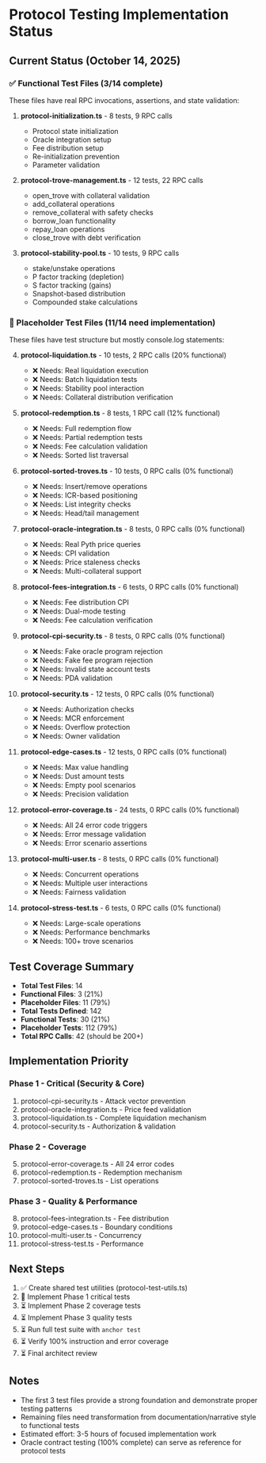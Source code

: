 # Protocol Testing Implementation Status

## Current Status (October 14, 2025)

### ✅ Functional Test Files (3/14 complete)
These files have real RPC invocations, assertions, and state validation:

1. **protocol-initialization.ts** - 8 tests, 9 RPC calls
   - Protocol state initialization
   - Oracle integration setup
   - Fee distribution setup
   - Re-initialization prevention
   - Parameter validation

2. **protocol-trove-management.ts** - 12 tests, 22 RPC calls
   - open_trove with collateral validation
   - add_collateral operations
   - remove_collateral with safety checks
   - borrow_loan functionality
   - repay_loan operations
   - close_trove with debt verification

3. **protocol-stability-pool.ts** - 10 tests, 9 RPC calls
   - stake/unstake operations
   - P factor tracking (depletion)
   - S factor tracking (gains)
   - Snapshot-based distribution
   - Compounded stake calculations

### 🔴 Placeholder Test Files (11/14 need implementation)
These files have test structure but mostly console.log statements:

4. **protocol-liquidation.ts** - 10 tests, 2 RPC calls (20% functional)
   - ❌ Needs: Real liquidation execution
   - ❌ Needs: Batch liquidation tests
   - ❌ Needs: Stability pool interaction
   - ❌ Needs: Collateral distribution verification

5. **protocol-redemption.ts** - 8 tests, 1 RPC call (12% functional)
   - ❌ Needs: Full redemption flow
   - ❌ Needs: Partial redemption tests
   - ❌ Needs: Fee calculation validation
   - ❌ Needs: Sorted list traversal

6. **protocol-sorted-troves.ts** - 10 tests, 0 RPC calls (0% functional)
   - ❌ Needs: Insert/remove operations
   - ❌ Needs: ICR-based positioning
   - ❌ Needs: List integrity checks
   - ❌ Needs: Head/tail management

7. **protocol-oracle-integration.ts** - 8 tests, 0 RPC calls (0% functional)
   - ❌ Needs: Real Pyth price queries
   - ❌ Needs: CPI validation
   - ❌ Needs: Price staleness checks
   - ❌ Needs: Multi-collateral support

8. **protocol-fees-integration.ts** - 6 tests, 0 RPC calls (0% functional)
   - ❌ Needs: Fee distribution CPI
   - ❌ Needs: Dual-mode testing
   - ❌ Needs: Fee calculation verification

9. **protocol-cpi-security.ts** - 8 tests, 0 RPC calls (0% functional)
   - ❌ Needs: Fake oracle program rejection
   - ❌ Needs: Fake fee program rejection
   - ❌ Needs: Invalid state account tests
   - ❌ Needs: PDA validation

10. **protocol-security.ts** - 12 tests, 0 RPC calls (0% functional)
    - ❌ Needs: Authorization checks
    - ❌ Needs: MCR enforcement
    - ❌ Needs: Overflow protection
    - ❌ Needs: Owner validation

11. **protocol-edge-cases.ts** - 12 tests, 0 RPC calls (0% functional)
    - ❌ Needs: Max value handling
    - ❌ Needs: Dust amount tests
    - ❌ Needs: Empty pool scenarios
    - ❌ Needs: Precision validation

12. **protocol-error-coverage.ts** - 24 tests, 0 RPC calls (0% functional)
    - ❌ Needs: All 24 error code triggers
    - ❌ Needs: Error message validation
    - ❌ Needs: Error scenario assertions

13. **protocol-multi-user.ts** - 8 tests, 0 RPC calls (0% functional)
    - ❌ Needs: Concurrent operations
    - ❌ Needs: Multiple user interactions
    - ❌ Needs: Fairness validation

14. **protocol-stress-test.ts** - 6 tests, 0 RPC calls (0% functional)
    - ❌ Needs: Large-scale operations
    - ❌ Needs: Performance benchmarks
    - ❌ Needs: 100+ trove scenarios

## Test Coverage Summary

- **Total Test Files**: 14
- **Functional Files**: 3 (21%)
- **Placeholder Files**: 11 (79%)
- **Total Tests Defined**: 142
- **Functional Tests**: 30 (21%)
- **Placeholder Tests**: 112 (79%)
- **Total RPC Calls**: 42 (should be 200+)

## Implementation Priority

### Phase 1 - Critical (Security & Core)
1. protocol-cpi-security.ts - Attack vector prevention
2. protocol-oracle-integration.ts - Price feed validation
3. protocol-liquidation.ts - Complete liquidation mechanism
4. protocol-security.ts - Authorization & validation

### Phase 2 - Coverage
5. protocol-error-coverage.ts - All 24 error codes
6. protocol-redemption.ts - Redemption mechanism
7. protocol-sorted-troves.ts - List operations

### Phase 3 - Quality & Performance
8. protocol-fees-integration.ts - Fee distribution
9. protocol-edge-cases.ts - Boundary conditions
10. protocol-multi-user.ts - Concurrency
11. protocol-stress-test.ts - Performance

## Next Steps

1. ✅ Create shared test utilities (protocol-test-utils.ts)
2. 🔄 Implement Phase 1 critical tests
3. ⏳ Implement Phase 2 coverage tests
4. ⏳ Implement Phase 3 quality tests
5. ⏳ Run full test suite with `anchor test`
6. ⏳ Verify 100% instruction and error coverage
7. ⏳ Final architect review

## Notes

- The first 3 test files provide a strong foundation and demonstrate proper testing patterns
- Remaining files need transformation from documentation/narrative style to functional tests
- Estimated effort: 3-5 hours of focused implementation work
- Oracle contract testing (100% complete) can serve as reference for protocol tests
